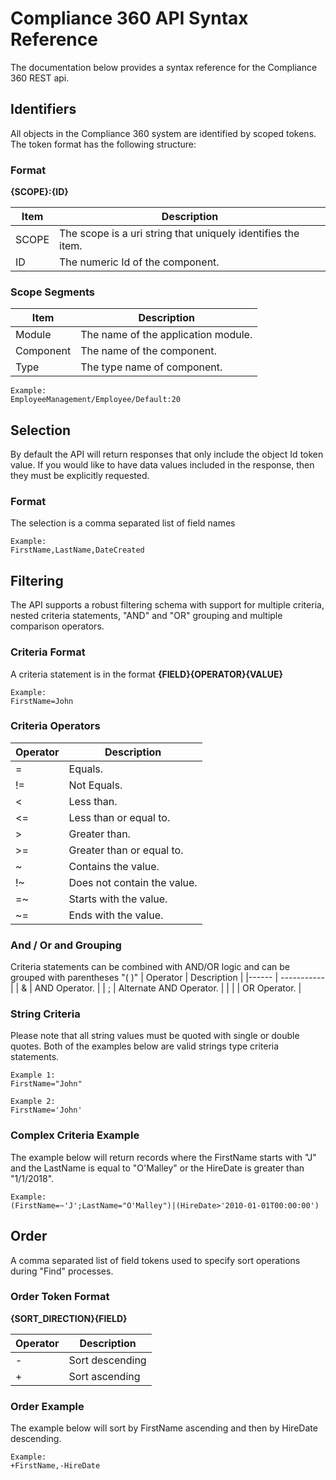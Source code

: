 # Compliance 360 API Syntax Reference
The documentation below provides a syntax reference for the Compliance 360 REST api.

## Identifiers
All objects in the Compliance 360 system are identified by scoped tokens. The token format has the following structure:

### Format
<strong>{SCOPE}:{ID}</strong>

| Item  | Description                                                  |
|------ | -----------                                                  |
| SCOPE | The scope is a uri string that uniquely identifies the item. |
| ID    | The numeric Id of the component.                             |

### Scope Segments
| Item      | Description                                                  |
|------     | -----------                                                  |
| Module    | The name of the application module.                          |
| Component | The name of the component.                                   |
| Type      | The type name of component.                                  |

```
Example:
EmployeeManagement/Employee/Default:20
```
## Selection
By default the API will return responses that only include the object Id token value. If you 
would like to have data values included in the response, then they must be explicitly requested. 

### Format
The selection is a comma separated list of field names
```
Example:
FirstName,LastName,DateCreated
```

## Filtering
The API supports a robust filtering schema with support for multiple criteria, nested criteria statements, \"AND\" and  \"OR\" grouping and multiple comparison operators.

### Criteria Format
A criteria statement is in the format <strong>{FIELD}{OPERATOR}{VALUE}</strong>
```
Example:
FirstName=John
```

### Criteria Operators
| Operator      | Description                   |
|------         | -----------                   |
| =             | Equals.                       |
| !=            | Not Equals.                   |
| <             | Less than.                    |
| <=            | Less than or equal to.        |
| >             | Greater than.                 |
| >=            | Greater than or equal to.     |
| ~             | Contains the value.           |
| !~            | Does not contain the value.   |
| =~            | Starts with the value.        |
| ~=            | Ends with the value.          |

### And / Or and Grouping
Criteria statements can be combined with AND/OR logic and can be grouped with parentheses "( )"
| Operator      | Description                   |
|------         | -----------                   |
| &             | AND Operator.                 |
| ;             | Alternate AND Operator.       |
| \|            | OR Operator.                  |

### String Criteria
Please note that all string values must be quoted with single or double quotes. Both of the examples below are valid strings type criteria statements.
```
Example 1:
FirstName="John"

Example 2:
FirstName='John'
```

### Complex Criteria Example
The example below will return records where the FirstName starts with "J" and 
the LastName is equal to "O'Malley" or the HireDate is greater than "1/1/2018".
```
Example:
(FirstName=~'J';LastName="O'Malley")|(HireDate>'2010-01-01T00:00:00')
```

## Order
A comma separated list of field tokens used to specify sort operations during \"Find\" processes.

### Order Token Format
<strong>{SORT_DIRECTION}{FIELD}</strong>

| Operator      | Description                   |
|------         | -----------                   |
| -             | Sort descending               |
| +             | Sort ascending                |

### Order Example
The example below will sort by FirstName ascending and then by HireDate descending.
```
Example:
+FirstName,-HireDate
```
